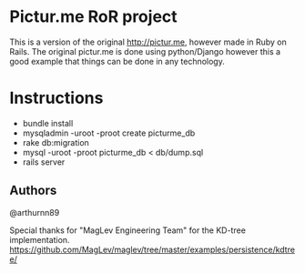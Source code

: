 Pictur.me RoR project
=====================

This is a version of the original http://pictur.me, however made in Ruby on Rails. 
The original pictur.me is done using python/Django however this a good example that things can be done in any technology.


Instructions
============

* bundle install
* mysqladmin -uroot -proot create picturme_db
* rake db:migration
* mysql -uroot -proot picturme_db < db/dump.sql
* rails server

Authors
-------
@arthurnn89


Special thanks for "MagLev Engineering Team" for the KD-tree implementation.
https://github.com/MagLev/maglev/tree/master/examples/persistence/kdtree/


